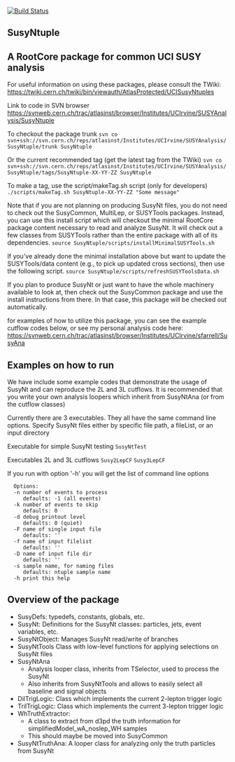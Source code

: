 [![Build Status](https://travis-ci.org/gerbaudo/SusyNtuple.png)](https://travis-ci.org/gerbaudo/SusyNtuple)

SusyNtuple
----------

A RootCore package for common UCI SUSY analysis
-----------------------------------------------


For useful information on using these packages, please consult the TWiki:
https://twiki.cern.ch/twiki/bin/viewauth/AtlasProtected/UCISusyNtuples

Link to code in SVN browser
https://svnweb.cern.ch/trac/atlasinst/browser/Institutes/UCIrvine/SUSYAnalysis/SusyNtuple

To checkout the package trunk
`svn co svn+ssh://svn.cern.ch/reps/atlasinst/Institutes/UCIrvine/SUSYAnalysis/SusyNtuple/trunk SusyNtuple`

Or the current recommended tag (get the latest tag from the TWiki)
`svn co svn+ssh://svn.cern.ch/reps/atlasinst/Institutes/UCIrvine/SUSYAnalysis/SusyNtuple/tags/SusyNtuple-XX-YY-ZZ SusyNtuple`

To make a tag, use the script/makeTag.sh script (only for developers)
`./scripts/makeTag.sh SusyNtuple-XX-YY-ZZ "Some message"`



Note that if you are not planning on producing SusyNt files, you do not need
to check out the SusyCommon, MultiLep, or SUSYTools packages. Instead, you
can use this install script which will checkout the minimal RootCore package
content necessary to read and analyze SusyNt. It will check out a few classes
from SUSYTools rather than the entire package with all of its dependencies.
`source SusyNtuple/scripts/installMinimalSUSYTools.sh`

If you've already done the minimal installation above but want to update
the SUSYTools/data content (e.g., to pick up updated cross sections),
then use the following script.
`source SusyNtuple/scripts/refreshSUSYToolsData.sh`

If you plan to produce SusyNt or just want to have the whole machinery
available to look at, then check out the SusyCommon package and use the
install instructions from there. In that case, this package will be checked
out automatically.

for examples of how to utilize this package, you can see the example cutflow
codes below, or see my personal analysis code here:
https://svnweb.cern.ch/trac/atlasinst/browser/Institutes/UCIrvine/sfarrell/SusyAna


Examples on how to run
----------------------

We have include some example codes that demonstrate the usage of SusyNt and
can reproduce the 2L and 3L cutflows.
It is recommended that you write your own analysis loopers which inherit from SusyNtAna
(or from the cutflow classes)

Currently there are 3 executables.  They all have the same command line options.
Specify SusyNt files either by specific file path, a fileList, or an input directory

Executable for simple SusyNt testing
`SusyNtTest`

Executables 2L and 3L cutflows
`Susy2LepCF`
`Susy3LepCF`

If you run with option '-h' you will get the list of command line options
```
  Options:
  -n number of events to process
     defaults: -1 (all events)
  -k number of events to skip
     defaults: 0
  -d debug printout level
     defaults: 0 (quiet)
  -F name of single input file
     defaults: ''
  -f name of input filelist
     defaults: ''
  -D name of input file dir
     defaults: ''
  -s sample name, for naming files
     defaults: ntuple sample name
  -h print this help
```


Overview of the package
-----------------------

- SusyDefs: typedefs, constants, globals, etc.
- SusyNt: Definitions for the SusyNt classes: particles, jets, event variables, etc.
- SusyNtObject: Manages SusyNt read/write of branches
- SusyNtTools Class with low-level functions for applying selections on SusyNt files
- SusyNtAna
  - Analysis looper class, inherits from TSelector, used to process the SusyNt
  - Also inherits from SusyNtTools and allows to easily select all baseline and signal objects
- DilTrigLogic: Class which implements the current 2-lepton trigger logic
- TrilTrigLogic: Class which implements the current 3-lepton trigger logic
- WhTruthExtractor:
  - A class to extract from d3pd the truth information for simplifiedModel_wA_noslep_WH samples
  - This should maybe be moved into SusyCommon
- SusyNtTruthAna: A looper class for analyzing only the truth particles from SusyNt
